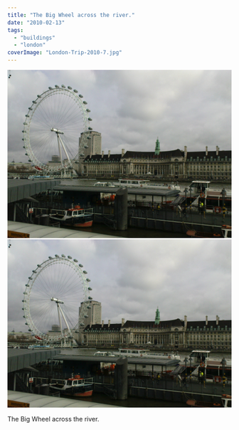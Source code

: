 ```yaml
---
title: "The Big Wheel across the river."
date: "2010-02-13"
tags: 
  - "buildings"
  - "london"
coverImage: "London-Trip-2010-7.jpg"
---
```


[![](images/London-Trip-2010-7.jpg)](images/London-Trip-2010-7.jpg)
[![](images/London-Trip-2010-7.jpg)](images/London-Trip-2010-7.jpg)

The Big Wheel across the river.
